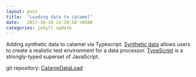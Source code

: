 ```yaml
---
layout: post
title:  "Loading data to catamel"
date:   2017-10-10 22:20:58 +0100
categories: jekyll update
---
```





Adding synthetic data to catamel via Typescript.
[Synthetic data](https://en.wikipedia.org/wiki/Synthetic_data) allows users to create a realistic test environment for a data processor.
[TypeScript](https://www.typescriptlang.org/) is a strongly-typed superset of JavaScript.


git repository: [CatanieDataLoad](https://github.com/garethcmurphy/CatanieDataLoad)
